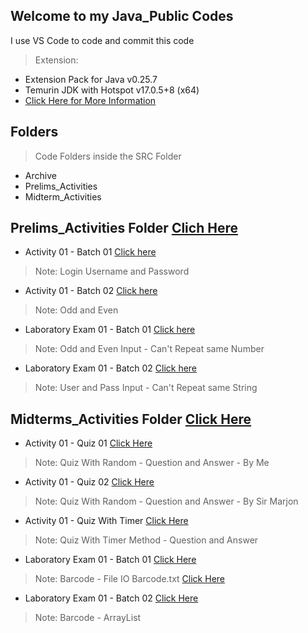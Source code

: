 ## Welcome to my Java_Public Codes

I use VS Code to code and commit this code
> Extension:
  - Extension Pack for Java v0.25.7
  - Temurin JDK with Hotspot v17.0.5+8 (x64)
  - [Click Here for More Information](https://www.youtube.com/watch?v=BBJa32lCaaY)

## Folders
> Code Folders inside the SRC Folder
  - Archive
  - Prelims_Activities
  - Midterm_Activities

## Prelims_Activities Folder [Clich Here](https://github.com/testhub-Lester/Java_Public/tree/master/src/BT301/Prelims_Activities)

- Activity 01 - Batch 01 [Click here](https://github.com/testhub-Lester/Java_Public/blob/master/src/BT301/Prelims_Activities/Activity01_Batch01_Login.java)
> Note: Login Username and Password

- Activity 01 - Batch 02 [Click here](https://github.com/testhub-Lester/Java_Public/blob/master/src/BT301/Prelims_Activities/Activity01_Batch02_OddEven.java)
> Note: Odd and Even

- Laboratory Exam 01 - Batch 01 [Click here](https://github.com/testhub-Lester/Java_Public/blob/master/src/BT301/Prelims_Activities/LaboratoryExam_Batch01_OddEven.java)
> Note: Odd and Even Input - Can't Repeat same Number

- Laboratory Exam 01 - Batch 02 [Click here](https://github.com/testhub-Lester/Java_Public/blob/master/src/BT301/Prelims_Activities/LaboratoryExam_Batch02_InputUsers.java)
> Note: User and Pass Input - Can't Repeat same String

## Midterms_Activities Folder [Click Here](https://github.com/testhub-Lester/Java_Public/tree/master/src/BT301/Prelims_Activities)
- Activity 01 - Quiz 01 [Click Here](https://github.com/testhub-Lester/Java_Public/blob/master/src/BT301/Midterms_Activities/Activity01_Quiz_Lester1.java)
> Note: Quiz With Random - Question and Answer - By Me

- Activity 01 - Quiz 02 [Click Here](https://github.com/testhub-Lester/Java_Public/blob/master/src/BT301/Midterms_Activities/Activity01_Quiz_SirMarjon.java)
> Note: Quiz With Random - Question and Answer - By Sir Marjon

- Activity 01 - Quiz With Timer [Click Here](https://github.com/testhub-Lester/Java_Public/blob/master/src/BT301/Midterms_Activities/Activity02_QuizTimer_Lester.java)
> Note: Quiz With Timer Method - Question and Answer

- Laboratory Exam 01 - Batch 01 [Click Here](https://github.com/testhub-Lester/Java_Public/blob/master/src/BT301/Midterms_Activities/LaboratoryExam_Batch01_Barcode.java)
> Note: Barcode - File IO
> Barcode.txt [Click Here](https://github.com/testhub-Lester/Java_Public/blob/master/src/BT301/Midterms_Activities/Barcode.txt)

- Laboratory Exam 01 - Batch 02 [Click Here](https://github.com/testhub-Lester/Java_Public/blob/master/src/BT301/Midterms_Activities/LaboratoryExam_Batch02_Barcode.java)
> Note: Barcode - ArrayList